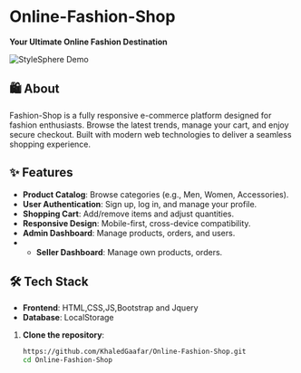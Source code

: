 # Online-Fashion-Shop
**Your Ultimate Online Fashion Destination**  

![StyleSphere Demo](demo-banner.png) *<!-- Add a screenshot or banner image here -->*  

## 🛍️ About  
Fashion-Shop is a fully responsive e-commerce platform designed for fashion enthusiasts. Browse the latest trends, manage your cart, and enjoy secure checkout. Built with modern web technologies to deliver a seamless shopping experience.  

## ✨ Features  
- **Product Catalog**: Browse categories (e.g., Men, Women, Accessories).  
- **User Authentication**: Sign up, log in, and manage your profile.  
- **Shopping Cart**: Add/remove items and adjust quantities.  
- **Responsive Design**: Mobile-first, cross-device compatibility.   
- **Admin Dashboard**: Manage products, orders, and users.
- - **Seller Dashboard**: Manage  own products, orders.

## 🛠️ Tech Stack  
- **Frontend**: HTML,CSS,JS,Bootstrap and Jquery
- **Database**: LocalStorage

1. **Clone the repository**:  
   ```bash  
   https://github.com/KhaledGaafar/Online-Fashion-Shop.git
   cd Online-Fashion-Shop  
